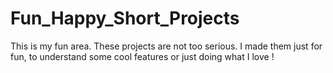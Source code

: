 # Fun_Happy_Short_Projects
This is my fun area. 
These projects are not too serious. 
I made them just for fun, to understand some cool features or just doing what I love !
